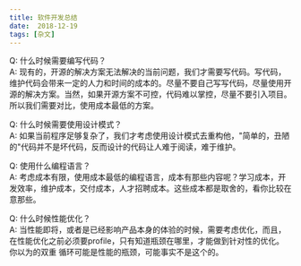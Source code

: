 ```yaml
---
title: 软件开发总结
date:  2018-12-19
tags: [杂文]
---
```

Q: 什么时候需要编写代码？<br>
A: 现有的，开源的解决方案无法解决的当前问题，我们才需要写代码。写代码，维护代码会带来一定的人力和时间的成本的。尽量不要自己写写代码，尽量使用开源的解决方案。当然，如果开源方案不可控，代码难以掌控，尽量不要引入项目。所以我们需要对比，使用成本最低的方案。

Q: 什么时候需要使用设计模式？<br>
A: 如果当前程序足够复杂了，我们才考虑使用设计模式去重构他，"简单的，丑陋的"代码并不是坏代码，反而设计的代码让人难于阅读，难于维护。

Q: 使用什么编程语言？ <br>
A: 考虑成本有限，使用成本最低的编程语言，成本有那些内容呢？学习成本，开发效率，维护成本，交付成本，人才招聘成本。这些成本都是取舍的，看你比较在意那些。

Q: 什么时候性能优化？<br>
A: 当性能即将，或者是已经影响产品本身的体验的时候，需要考虑优化，而且，在性能优化之前必须要profile，只有知道瓶颈在哪里，才能做到针对性的优化。你以为的双重
循环可能是性能的瓶颈，可能事实不是这个的。



